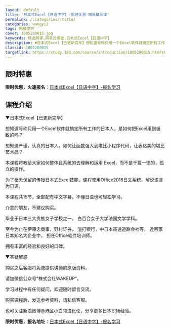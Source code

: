 ```yaml
---
layout: default
title: '日本式Excel【日语中字】-限时优惠-网易精品课'
permalink: /:categories/:title/
categories: wangyi2
tags: 网易提供
cover: 1005280015.jpg
keywords: 精选网课,网易云课堂,日本式Excel【日语中字】
description: ▼日本式Excel【已更新完毕】想知道号称只用一个Excel软件就搞定所有工作的日本人，是如何把Excel用到极致的吗？
classid: 1005280015
targetlink: https://study.163.com/course/introduction/1005280015.htm?share=1&shareId=1025206652&utm_campaign=share&utm_medium=iphoneShare&utm_source=&utm_u=1025206652
---
```


## 限时特惠

**限时优惠，火速报名**：[日本式Excel【日语中字】-报名学习](https://study.163.com/course/introduction/1005280015.htm?share=1&shareId=1025206652&utm_campaign=share&utm_medium=iphoneShare&utm_source=&utm_u=1025206652)

## 课程介绍

▼日本式Excel【已更新完毕】

想知道号称只用一个Excel软件就搞定所有工作的日本人，是如何把Excel用到极致的吗？

想知道严谨，认真的日本人，如何让函数强大到堪比小程序代码，让表格美的堪比艺术品？

本课程将教给大家如何整体且系统的去理解和运用 Excel，而不是千篇一律的，孤立的操作。

为了毫无保留的传授日本式Excel技能，课程使用Office2016日文系统，解说语言为日语。

本课程共15节，全部配有中文字幕，不懂日语也可轻松学习。

介意的朋友，不建议购买。

毕业于日本三大贵族女子学校之一， 白百合女子大学法国文学学科。 

至今为止在伊藤忠商事，野村证券， 渣打银行，中日本高速道路会社等， 近百家日本知名大企业中， 担任Office软件培训师。

拥有丰富的经验和良好的口碑。



▼答疑解惑

购买之后客服将免费提供讲师的原版资料，

请加微信公众号“株式会社WAKEUP”。

学习过程中有任何疑问，欢迎随时留言交流。

购买课程后，发送参考资料，请私信客服。

也可关注新浪微博@港区小白领进化论，分享更多日本职场经验。

**限时优惠，报名地址**：[日本式Excel【日语中字】-报名学习](https://study.163.com/course/introduction/1005280015.htm?share=1&shareId=1025206652&utm_campaign=share&utm_medium=iphoneShare&utm_source=&utm_u=1025206652)

